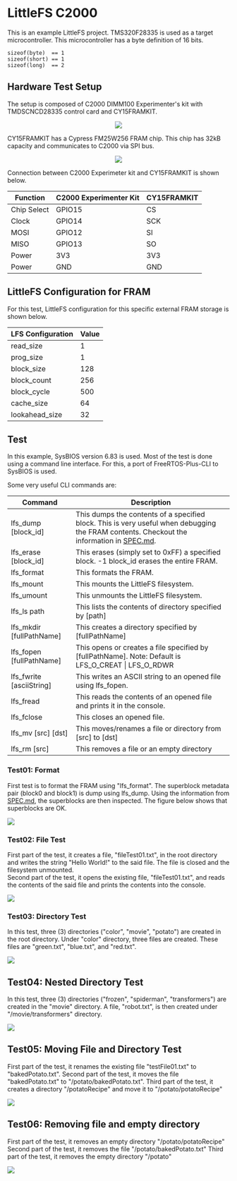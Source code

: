 # LittleFS C2000
This is an example LittleFS project.  TMS320F28335 is used as a target microcontroller.
This microcontroller has a byte definition of 16 bits.

```
sizeof(byte)  == 1
sizeof(short) == 1
sizeof(long)  == 2
```

## Hardware Test Setup
The setup is composed of C2000 DIMM100 Experimenter's kit with TMDSCNCD28335 control card and CY15FRAMKIT.


<p align="center">
  <img src="https://github.com/sicrisembay/littlefs_c2000/blob/main/doc/img/TMDSDOCK28335.png">
</p>

CY15FRAMKIT has a Cypress FM25W256 FRAM chip.  This chip has 32kB capacity and communicates to C2000 via SPI bus.


<p align="center">
  <img src="https://github.com/sicrisembay/littlefs_c2000/blob/main/doc/img/CY15FRAMKIT-001.jpg">
</p>

Connection between C2000 Experimeter kit and CY15FRAMKIT is shown below.


| Function    | C2000 Experimenter Kit | CY15FRAMKIT |
|-------------|------------------------|-------------|
| Chip Select | GPIO15                 | CS          |
| Clock       | GPIO14                 | SCK         |
| MOSI        | GPIO12                 | SI          |
| MISO        | GPIO13                 | SO          |
| Power       | 3V3                    | 3V3         |
| Power       | GND                    | GND         |


## LittleFS Configuration for FRAM
For this test, LittleFS configuration for this specific external FRAM storage is shown below.

| LFS Configuration | Value |
|-------------------|-------|
| read_size         | 1     |
| prog_size         | 1     |
| block_size        | 128   |
| block_count       | 256   |
| block_cycle       | 500   |
| cache_size        | 64    |
| lookahead_size    | 32    |



## Test
In this example, SysBIOS version 6.83 is used.  Most of the test is done using a command line interface.  For this, a port of
FreeRTOS-Plus-CLI to SysBIOS is used.


Some very useful CLI commands are:


| Command                  | Description                                                                                                                                    |
|--------------------------|------------------------------------------------------------------------------------------------------------------------------------------------|
| lfs_dump [block_id]      | This dumps the contents of a specified block.  This is very useful when debugging the FRAM contents.  Checkout the information in [SPEC.md](https://github.com/littlefs-project/littlefs/blob/master/SPEC.md). |
| lfs_erase [block_id]     | This erases (simply set to 0xFF) a specified block.  -1 block_id erases the entire FRAM.                                                       |
| lfs_format               | This formats the FRAM.                                                                                                                         |
| lfs_mount                | This mounts the LittleFS filesystem.                                                                                                           |
| lfs_umount               | This unmounts the LittleFS filesystem.                                                                                                         |
| lfs_ls path              | This lists the contents of directory specified by [path]                                                                                       |
| lfs_mkdir [fullPathName] | This creates a directory specified by [fullPathName]                                                                                           |
| lfs_fopen [fullPathName] | This opens or creates a file specified by [fullPathName].  Note: Default is LFS_O_CREAT \| LFS_O_RDWR                                          |
| lfs_fwrite [asciiString] | This writes an ASCII string to an opened file using lfs_fopen.                                                                                 |
| lfs_fread                | This reads the contents of an opened file and prints it in the console.                                                                        |
| lfs_fclose               | This closes an opened file.                                                                                                                    |
| lfs_mv [src] [dst]       | This moves/renames a file or directory from [src] to [dst]                                                                                     |
| lfs_rm [src]             | This removes a file or an empty directory                                                                                                      |

### Test01: Format
First test is to format the FRAM using "lfs_format".  The superblock metadata pair (block0 and block1) is dump using lfs_dump.  Using the information from [SPEC.md](https://github.com/littlefs-project/littlefs/blob/master/SPEC.md), 
the superblocks are then inspected.  The figure below shows that superblocks are OK.


<img src="https://github.com/sicrisembay/littlefs_c2000/blob/main/doc/img/superblockAfterFormat.png">


### Test02: File Test
First part of the test, it creates a file, "fileTest01.txt", in the root directory and writes the string "Hello World!" to the said file.  The file is closed and the filesystem unmounted.  
Second part of the test, it opens the existing file, "fileTest01.txt", and reads the contents of the said file and prints the contents into the console.

<img src="https://github.com/sicrisembay/littlefs_c2000/blob/main/doc/img/fileTest.png">


### Test03: Directory Test
In this test, three (3) directories ("color", "movie", "potato") are created in the root directory.  Under "color" directory, three files are created.  These files are "green.txt", "blue.txt", and "red.txt".


<img src="https://github.com/sicrisembay/littlefs_c2000/blob/main/doc/img/directoryTest.png">


## Test04: Nested Directory Test
In this test, three (3) directories ("frozen", "spiderman", "transformers") are created in the "movie" directory.  A file, "robot.txt", is then created under "/movie/transformers" directory.


<img src="https://github.com/sicrisembay/littlefs_c2000/blob/main/doc/img/nestedDirTest.png">


## Test05: Moving File and Directory Test
First part of the test, it renames the existing file "testFile01.txt" to "bakedPotato.txt".
Second part of the test, it moves the file "bakedPotato.txt" to "/potato/bakedPotato.txt".
Third part of the test, it creates a directory "/potatoRecipe" and move it to "/potato/potatoRecipe"


<img src="https://github.com/sicrisembay/littlefs_c2000/blob/main/doc/img/moveTest.png">


## Test06: Removing file and empty directory
First part of the test, it removes an empty directory "/potato/potatoRecipe"
Second part of the test, it removes the file "/potato/bakedPotato.txt"
Third part of the test, it removes the empty directory "/potato"


<img src="https://github.com/sicrisembay/littlefs_c2000/blob/main/doc/img/removeTest.png">


